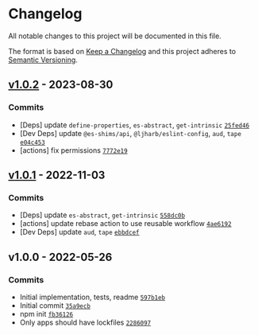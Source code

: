 # Changelog

All notable changes to this project will be documented in this file.

The format is based on [Keep a Changelog](https://keepachangelog.com/en/1.0.0/)
and this project adheres to [Semantic Versioning](https://semver.org/spec/v2.0.0.html).

## [v1.0.2](https://github.com/es-shims/Array.prototype.slice/compare/v1.0.1...v1.0.2) - 2023-08-30

### Commits

- [Deps] update `define-properties`, `es-abstract`, `get-intrinsic` [`25fed46`](https://github.com/es-shims/Array.prototype.slice/commit/25fed46c4922c13856018a2f14b0b4767fca4b27)
- [Dev Deps] update `@es-shims/api`, `@ljharb/eslint-config`, `aud`, `tape` [`e04c453`](https://github.com/es-shims/Array.prototype.slice/commit/e04c45311e7df773bd34dc70f34f89d8a95f435b)
- [actions] fix permissions [`7772e19`](https://github.com/es-shims/Array.prototype.slice/commit/7772e19db170683ebf6cd9c3d2b1e4996d3f5d21)

## [v1.0.1](https://github.com/es-shims/Array.prototype.slice/compare/v1.0.0...v1.0.1) - 2022-11-03

### Commits

- [Deps] update `es-abstract`, `get-intrinsic` [`558dc0b`](https://github.com/es-shims/Array.prototype.slice/commit/558dc0b92dd46c6a81ee87f1fa204f36fb58a47b)
- [actions] update rebase action to use reusable workflow [`4ae6192`](https://github.com/es-shims/Array.prototype.slice/commit/4ae61922ed310a8c17e1a35569b2e8a5bf8553b8)
- [Dev Deps] update `aud`, `tape` [`ebbdcef`](https://github.com/es-shims/Array.prototype.slice/commit/ebbdcef6c7bbffd5d29f66919ba87340644fb9cf)

## v1.0.0 - 2022-05-26

### Commits

- Initial implementation, tests, readme [`597b1eb`](https://github.com/es-shims/Array.prototype.slice/commit/597b1eb4fc9a0d3cda7923d48e458899b3ee9af3)
- Initial commit [`35a9ecb`](https://github.com/es-shims/Array.prototype.slice/commit/35a9ecb72683f41d431f748820787f3bed3b31b8)
- npm init [`fb36126`](https://github.com/es-shims/Array.prototype.slice/commit/fb36126b1c1dc1fe77cc9603c7109dbe740ea305)
- Only apps should have lockfiles [`2286097`](https://github.com/es-shims/Array.prototype.slice/commit/22860973d454f870e3f6e192c4d55489e0cae244)
